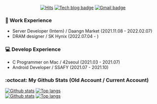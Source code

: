<div align=center>  

[![Hits](https://hits.seeyoufarm.com/api/count/incr/badge.svg?url=https%3A%2F%2Fgithub.com%2Fsangily&count_bg=%2379C83D&title_bg=%23555555&icon=&icon_color=%23E7E7E7&title=hits&edge_flat=false)](https://hits.seeyoufarm.com)
[![Tech blog badge](https://img.shields.io/badge/-Tech%20blog-grey?style=flat&link=https://meoru-tech.tistory.com/)](https://meoru-tech.tistory.com/)
[![Gmail badge](https://img.shields.io/badge/-Gmail-d14836?style=flat&logo=Gmail&logoColor=white&link=mailto:sangilyoon-dev@gmail.com)](mailto:sangilyoon-dev@gmail.com)

</div>

### 🏃 Work Experience
* Server Developer (Intern) / Daangn Market (2021.11.08 - 2022.02.07)
* DRAM designer / SK Hynix (2022.07.04 - )

### 💻 Develop Experience
* C Programmer on Mac / 42seoul (2021.03 - 2021.07)
* Android Developer / SSAFY (2021.07 - 2021.10)

### :octocat: My Github Stats (Old Account / Current Account)
[![Github stats](https://github-readme-stats.vercel.app/api?username=sangily-zz&show_icons=true&icon_color=036635&title_color=036635&hide=stars&text_color=5F5F5F)](https://github.com/sangily-zz)
[![Top langs](https://github-readme-stats.vercel.app/api/top-langs/?username=sangily-zz&layout=compact&title_color=b07219)](https://github.com/sangily-zz)  
[![Github stats](https://github-readme-stats.vercel.app/api?username=sangily&show_icons=true&icon_color=036635&title_color=036635&hide=stars&text_color=5F5F5F)](https://github.com/sangily)
[![Top langs](https://github-readme-stats.vercel.app/api/top-langs/?username=sangily&layout=compact&title_color=b07219)](https://github.com/sangily)  
